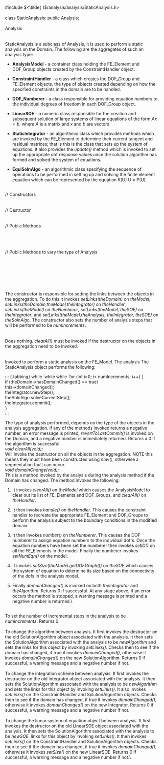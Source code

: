 \
\#include $<\tilde{ }$/analysis/analysis/StaticAnalysis.h$>$\
\
class StaticAnalysis: public Analysis;\
\
Analysis\
\
\
StaticAnalysis is a subclass of Analysis, it is used to perform a static
analysis on the Domain. The following are the aggregates of such an
analysis type:

-   **AnalysisModel** - a container class holding the FE_Element and
    DOF_Group objects created by the ConstraintHandler object.

-   **ConstraintHandler** - a class which creates the DOF_Group and
    FE_Element objects, the type of objects created depending on how the
    specified constraints in the domain are to be handled.

-   **DOF_Numberer** - a class responsible for providing equation
    numbers to the individual degrees of freedom in each DOF_Group
    object.

-   **LinearSOE** - a numeric class responsible for the creation and
    subsequent solution of large systems of linear equations of the form
    $Ax = b$, where $A$ is a matrix and $x$ and $b$ are vectors.

-   **StaticIntegrator** - an algorithmic class which provides methods
    which are invoked by the FE_Element to determine their current
    tangent and residual matrices; that is this is the class that sets
    up the system of equations. It also provides the *update()* method
    which is invoked to set up the appropriate dof response values once
    the solution algorithm has formed and solved the system of
    equations.

-   **EquiSolnAlgo** - an algorithmic class specifying the sequence of
    operations to be performed in setting up and solving the finite
    element equation which can be represented by the equation K(U) U =
    P(U).

\
// Constructors\
\
\
// Destructor\
\
\
// Public Methods\
\
\
\
\
// Public Methods to vary the type of Analysis\
\
\
\
\
\
\
\
The constructor is responsible for setting the links between the objects
in the aggregation. To do this it invokes *setLinks(theDomain)* on
*theModel*, *setLinks(theDomain,theModel,theIntegrator)* on
*theHandler*, *setLinks(theModel)* on *theNumberer*, *setLinks(theModel,
theSOE)* on *theIntegrator*, and *setLinks(theModel,theAnalysis,
theIntegrator, theSOE)* on *theSolnAlgo*. The constructor also sets the
number of analysis steps that will be performed to be *numIncrements*.\
\
\
Does nothing. *clearAll()* must be invoked if the destructor on the
objects in the aggregation need to be invoked.\
\
\
Invoked to perform a static analysis on the FE_Model. The analysis The
StaticAnalysis object performs the following:

::: {.tabbing}
while ̄ while w̄hile ̄ for (int i=0; i$<$ numIncrements; i++) {\
if (theDomain-$>$hasDomainChanged() == true)\
this-$>$domainChanged();\
theIntegrator.newStep();\
theSolnAlgo.solveCurrentStep();\
theIntegrator.commit();\
}\
:::

The type of analysis performed, depends on the type of the objects in
the analysis aggregation. If any of the methods invoked returns a
negative number, an error message is printed, *revertToLastCommit()* is
invoked on the Domain, and a negative number is immediately returned.
Returns a $0$ if the algorithm is successful.\
*void clearAll(void);*\
Will invoke the destructor on all the objects in the aggregation. NOTE
this means they must have been constructed using *new()*, otherwise a
segmentation fault can occur.\
*void domainChange(void);*\
This is a method invoked by the analysis during the analysis method if
the Domain has changed. The method invokes the following:

1.  It invokes *clearAll()* on *theModel* which causes the AnalysisModel
    to clear out its list of FE_Elements and DOF_Groups, and
    *clearAll()* on *theHandler*.

2.  It then invokes *handle()* on *theHandler*. This causes the
    constraint handler to recreate the appropriate FE_Element and
    DOF_Groups to perform the analysis subject to the boundary
    conditions in the modified domain.

3.  It then invokes *number()* on *theNumberer*. This causes the DOF
    numberer to assign equation numbers to the individual dof's. Once
    the equation numbers have been set the numberer then invokes
    *setID()* on all the FE_Elements in the model. Finally the numberer
    invokes *setNumEqn()* on the model.

4.  It invokes *setSize(theModel.getDOFGraph())* on *theSOE* which
    causes the system of equation to determine its size based on the
    connectivity of the dofs in the analysis model.

5.  Finally *domainChanged()* is invoked on both *theIntegrator* and
    *theAlgorithm*. Returns $0$ if successful. At any stage above, if an
    error occurs the method is stopped, a warning message is printed and
    a negative number is returned.\

\
To set the number of incremental steps in the analysis to be
*numIncrements*. Returns $0$.\
\
To change the algorithm between analysis. It first invokes the
destructor on the old SolutionAlgorithm object associated with the
analysis. It then sets the SolutionAlgorithm associated with the
analysis to be *newAlgorithm* and sets the links for this object by
invoking *setLinks()*. Checks then to see if the domain has changed, if
true it invokes *domainChanged()*, otherwise it invokes
*domainChanged()* on the new SolutionAlgorithm. Returns $0$ if
successful, a warning message and a negative number if not.\
\
To change the integration scheme between analysis. It first invokes the
destructor on the old Integrator object associated with the analysis. It
then sets the SolutionAlgorithm associated with the analysis to be
*newAlgorithm* and sets the links for this object by invoking
*setLinks()*. It also invokes *setLinks()* on the ConstraintHandler and
SolutionAlgorithm objects. Checks then to see if the domain has changed,
if true it invokes *domainChanged()*, otherwise it invokes
*domainChanged()* on the new Integrator. Returns $0$ if successful, a
warning message and a negative number if not.\
\
To change the linear system of equation object between analysis. It
first invokes the destructor on the old LinearSOE object associated with
the analysis. It then sets the SolutionAlgorithm associated with the
analysis to be *newSOE*. links for this object by invoking *setLinks()*.
It then invokes *setLinks()* on the ConstraintHandler and
SolutionAlgorithm objects. Checks then to see if the domain has changed,
if true it invokes *domainChanged()*, otherwise it invokes *setSize()*
on the new LinearSOE. Returns $0$ if successful, a warning message and a
negative number if not.\
